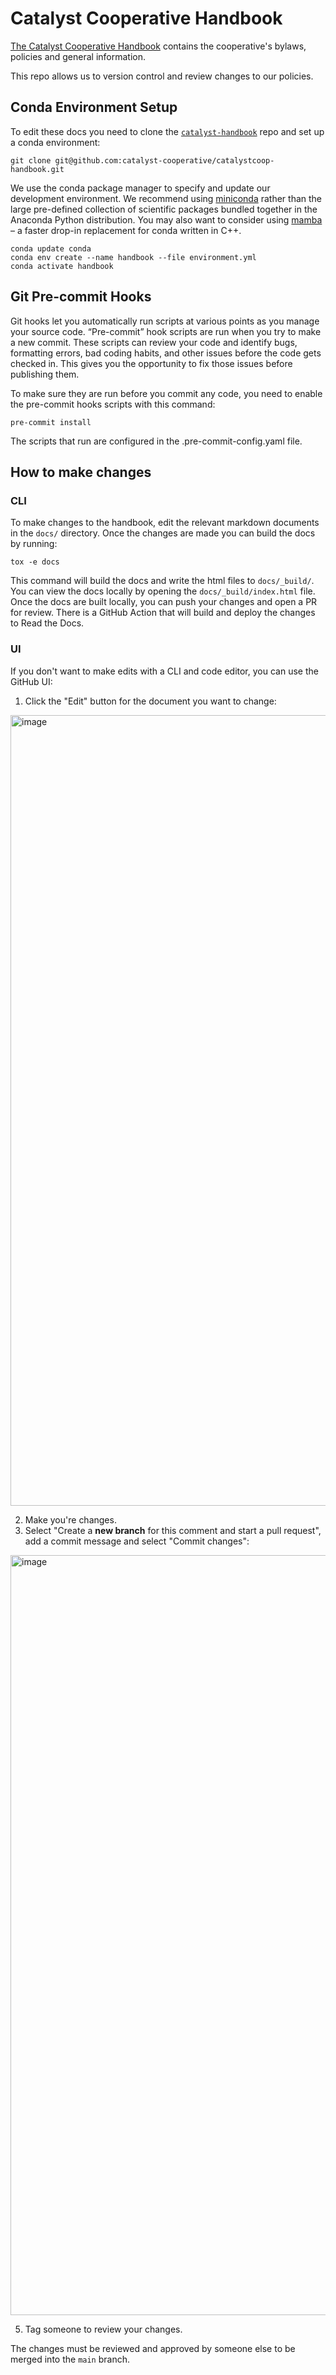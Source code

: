 # Catalyst Cooperative Handbook

[The Catalyst Cooperative Handbook](https://catalystcoop-handbook.readthedocs.io/en/latest/) contains the cooperative's bylaws, policies and general information.

This repo allows us to version control and review changes to our policies.

<!-- readme-intro -->

## Conda Environment Setup

To edit these docs you need to clone the [`catalyst-handbook`](https://github.com/catalyst-cooperative/catalystcoop-handbook) repo and set up a conda environment:

```
git clone git@github.com:catalyst-cooperative/catalystcoop-handbook.git
```

We use the conda package manager to specify and update our development environment. We recommend using [miniconda](https://docs.conda.io/en/latest/miniconda.html) rather than the large pre-defined collection of scientific packages bundled together in the Anaconda Python distribution. You may also want to consider using [mamba](https://github.com/mamba-org/mamba) – a faster drop-in replacement for conda written in C++.

```
conda update conda
conda env create --name handbook --file environment.yml
conda activate handbook
```

## Git Pre-commit Hooks

Git hooks let you automatically run scripts at various points as you manage your source code. “Pre-commit” hook scripts are run when you try to make a new commit. These scripts can review your code and identify bugs, formatting errors, bad coding habits, and other issues before the code gets checked in. This gives you the opportunity to fix those issues before publishing them.

To make sure they are run before you commit any code, you need to enable the pre-commit hooks scripts with this command:

```
pre-commit install
```

The scripts that run are configured in the .pre-commit-config.yaml file.

## How to make changes

### CLI
To make changes to the handbook, edit the relevant markdown documents in the `docs/` directory. Once the changes are made
you can build the docs by running:

```
tox -e docs
```

This command will build the docs and write the html files to `docs/_build/`. You can view the docs locally by opening the `docs/_build/index.html` file.
Once the docs are built locally, you can push your changes and open a PR for review. There is a GitHub Action that will build and deploy the changes
to Read the Docs.

### UI
If you don't want to make edits with a CLI and code editor, you can use the GitHub UI:

1. Click the "Edit" button for the document you want to change:

<img width="1265" alt="image" src="https://user-images.githubusercontent.com/17532695/199124407-0f2036e8-c669-40f4-9083-d23e636b553d.png">

2. Make you're changes.
3. Select "Create a **new branch** for this comment and start a pull request", add a commit message and select "Commit changes":
<img width="1216" alt="image" src="https://user-images.githubusercontent.com/17532695/199124752-e7c0eccd-1300-4c27-9821-82b6155b4c9e.png">

5. Tag someone to review your changes.

The changes must be reviewed and approved by someone else to be merged into the `main` branch.

